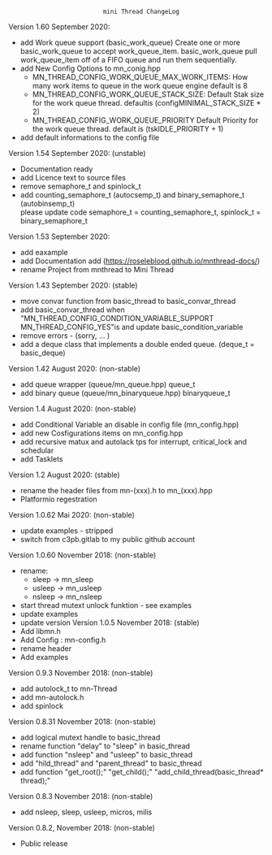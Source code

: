 

                              mini Thread ChangeLog
Version 1.60 September 2020:
  * add Work queue support (basic_work_queue) Create one or more basic_work_queue
    to accept work_queue_item. basic_work_queue pull work_queue_item off of a FIFO queue and 
    run them sequentially.  
  * add New Config Options to mn_conig.hpp
      * MN_THREAD_CONFIG_WORK_QUEUE_MAX_WORK_ITEMS: How many work items to queue in the work queue engine default is 8
      * MN_THREAD_CONFIG_WORK_QUEUE_STACK_SIZE: Default Stak size for the work queue thread. defaultis (configMINIMAL_STACK_SIZE * 2)
      * MN_THREAD_CONFIG_WORK_QUEUE_PRIORITY Default Priority for the work queue thread. default is (tskIDLE_PRIORITY + 1)
  * add default informations to the config file 

Version 1.54 September 2020: (unstable)
  * Documentation ready
  * add Licence text to source files
  * remove semaphore_t and spinlock_t
  * add counting_semaphore_t (autocsemp_t) and binary_semaphore_t (autobinsemp_t)  
  please update code semaphore_t = counting_semaphore_t, spinlock_t = binary_semaphore_t
                            
Version 1.53 September 2020: 
  * add eaxample
  * add Documentation add (https://roseleblood.github.io/mnthread-docs/)
  * rename Project from mnthread to Mini Thread

Version 1.43 September 2020:  (stable)
  * move convar function from basic_thread to basic_convar_thread 
  * add basic_convar_thread when "MN_THREAD_CONFIG_CONDITION_VARIABLE_SUPPORT  MN_THREAD_CONFIG_YES"is and update basic_condition_variable
  * remove errors - (sorry, ... )
  * add a deque class that implements a double ended queue. (deque_t = basic_deque)
                    
Version 1.42 August 2020: (non-stable)
  * add queue wrapper (queue/mn_queue.hpp) queue_t
  * add binary queue (queue/mn_binaryqueue.hpp) binaryqueue_t
  
Version 1.4 August 2020: (non-stable)
  * add Conditional Variable an disable in config file (mn_config.hpp)
  * add new Cosfigurations items on mn_config.hpp
  * add recursive matux and autolack tps for interrupt, critical_lock and schedular
  * add Tasklets

Version 1.2 August 2020: (stable)
  * rename the header files from mn-(xxx).h to mn_(xxx).hpp
  * Platformio regestration

Version 1.0.62 Mai 2020:  (non-stable)
  * update examples - stripped
  * switch from c3pb.gitlab to my public github account

Version 1.0.60 November 2018: (non-stable)
  * rename:
      * sleep -> mn_sleep
      * usleep -> mn_usleep
      * nsleep -> mn_nsleep
  * start thread mutext unlock funktion - see examples
  * update examples
  * update version
Version 1.0.5 November 2018: (stable)
  * Add libmn.h
  * Add Config : mn-config.h
  * rename header
  * Add examples

Version 0.9.3 November 2018: (non-stable)
  * add autolock_t to mn-Thread
  * add mn-autolock.h
  * add spinlock

Version 0.8.31 November 2018: (non-stable)
  * add logical mutext handle to basic_thread
  * rename function "delay" to "sleep" in basic_thread
  * add function "nsleep" and "usleep" to basic_thread
  * add "hild_thread" and "parent_thread" to basic_thread
  * add function "get_root();" "get_child();" "add_child_thread(basic_thread* thread);"

Version 0.8.3 November 2018: (non-stable)
 * add nsleep, sleep, usleep, micros, milis


Version 0.8.2, November 2018: (non-stable)
 * Public release
